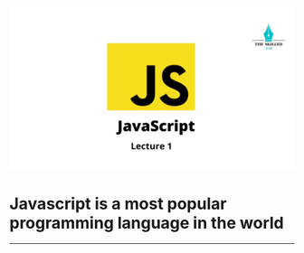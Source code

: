 ![Alt text](image.png) 
=====================
Javascript is a most popular programming language in the world
========================

------------------------